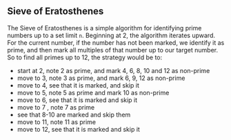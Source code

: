 ## Sieve of Eratosthenes
The Sieve of Eratosthenes is a simple algorithm for identifying prime numbers up to a set limit `n`. Beginning at 2, the algorithm iterates upward. For the current number, if the number has not been marked, we identify it as prime, and then mark all multiples of that number up to our target number. So to find all primes up to 12, the strategy would be to: 
* start at 2, note 2 as prime, and mark 4, 6, 8, 10 and 12 as non-prime
* move to 3, note 3 as prime, and mark 6, 9, 12 as non-prime
* move to 4, see that it is marked, and skip it
* move to 5, note 5 as prime and mark 10 as non-prime
* move to 6, see that it is marked and skip it
* move to 7 , note 7 as prime
* see that 8-10 are marked and skip them
* move to 11, note 11 as prime
* move to 12, see that it is marked and skip it